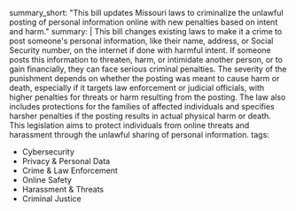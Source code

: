 summary_short: "This bill updates Missouri laws to criminalize the unlawful posting of personal information online with new penalties based on intent and harm."
summary: |
  This bill changes existing laws to make it a crime to post someone's personal information, like their name, address, or Social Security number, on the internet if done with harmful intent. If someone posts this information to threaten, harm, or intimidate another person, or to gain financially, they can face serious criminal penalties. The severity of the punishment depends on whether the posting was meant to cause harm or death, especially if it targets law enforcement or judicial officials, with higher penalties for threats or harm resulting from the posting. The law also includes protections for the families of affected individuals and specifies harsher penalties if the posting results in actual physical harm or death. This legislation aims to protect individuals from online threats and harassment through the unlawful sharing of personal information.
tags:
  - Cybersecurity
  - Privacy & Personal Data
  - Crime & Law Enforcement
  - Online Safety
  - Harassment & Threats
  - Criminal Justice
